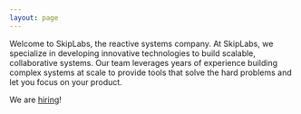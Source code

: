 ```yaml
---
layout: page
---
```


Welcome to SkipLabs, the reactive systems company. At SkipLabs, we specialize in
developing innovative technologies to build scalable, collaborative systems. Our
team leverages years of experience building complex systems at scale to provide
tools that solve the hard problems and let you focus on your product.

We are [hiring](mailto:hiring@skiplabs.io)!
